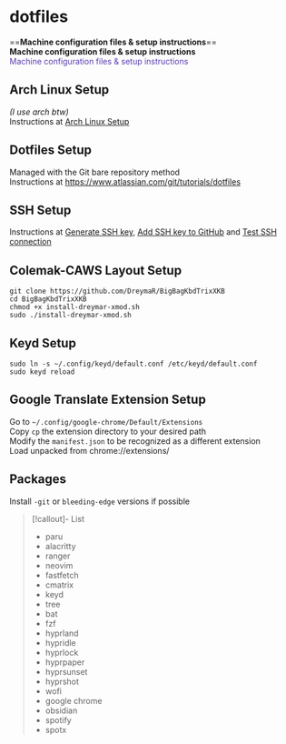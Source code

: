 # dotfiles
==**Machine configuration files & setup instructions**==  
**Machine configuration files & setup instructions**  
<font color="#5a3caf">Machine configuration files & setup instructions</font>

## Arch Linux Setup
*(I use arch btw)*  
Instructions at [Arch Linux Setup](https://gist.github.com/alanfalconi/a413020e93fafa6f225bca14b52b69f2)

## Dotfiles Setup
Managed with the Git bare repository method  
Instructions at https://www.atlassian.com/git/tutorials/dotfiles

## SSH Setup
Instructions at [Generate SSH key](https://docs.github.com/en/authentication/connecting-to-github-with-ssh/generating-a-new-ssh-key-and-adding-it-to-the-ssh-agent?platform=linux), [Add SSH key to GitHub](https://docs.github.com/en/authentication/connecting-to-github-with-ssh/adding-a-new-ssh-key-to-your-github-account?platform=linux) and [Test SSH connection](https://docs.github.com/en/authentication/connecting-to-github-with-ssh/testing-your-ssh-connection?platform=linux)

## Colemak-CAWS Layout Setup
`git clone https://github.com/DreymaR/BigBagKbdTrixXKB`  
`cd BigBagKbdTrixXKB`  
`chmod +x install-dreymar-xmod.sh`  
`sudo ./install-dreymar-xmod.sh`

## Keyd Setup
`sudo ln -s ~/.config/keyd/default.conf /etc/keyd/default.conf`  
`sudo keyd reload`

## Google Translate Extension Setup
Go to `~/.config/google-chrome/Default/Extensions`  
Copy `cp` the extension directory to your desired path  
Modify the `manifest.json` to be recognized as a different extension  
Load unpacked from chrome://extensions/

## Packages
Install `-git` or `bleeding-edge` versions if possible  
  
>[!callout]- List
>- paru
>- alacritty
>- ranger
>- neovim
>- fastfetch
>- cmatrix
>- keyd
>- tree
>- bat
>- fzf
>- hyprland
>- hypridle
>- hyprlock
>- hyprpaper
>- hyprsunset
>- hyprshot
>- wofi
>- google chrome
>- obsidian
>- spotify
>- spotx
